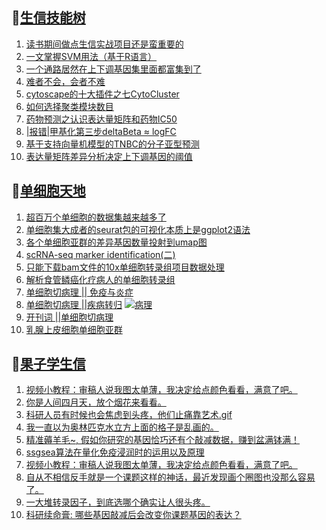 ## 📝[生信技能树](https://github.com/ixxmu/mp_duty/issues?q=label%3A%E7%94%9F%E4%BF%A1%E6%8A%80%E8%83%BD%E6%A0%91+is%3Aclosed)
<!-- 1issueTable -->

1. [读书期间做点生信实战项目还是蛮重要的](https://github.com/ixxmu/mp_duty/issues/2349) 
2. [一文掌握SVM用法（基于R语言）](https://github.com/ixxmu/mp_duty/issues/2337) 
3. [一个通路居然在上下调基因集里面都富集到了](https://github.com/ixxmu/mp_duty/issues/2330) 
4. [难者不会，会者不难](https://github.com/ixxmu/mp_duty/issues/2328) 
5. [​cytoscape的十大插件之七CytoCluster](https://github.com/ixxmu/mp_duty/issues/2320) 
6. [如何选择聚类模块数目](https://github.com/ixxmu/mp_duty/issues/2319) 
7. [药物预测之认识表达量矩阵和药物IC50](https://github.com/ixxmu/mp_duty/issues/2301) 
8. [|报错|甲基化第三步deltaBeta ≈ logFC](https://github.com/ixxmu/mp_duty/issues/2288) 
9. [基于支持向量机模型的TNBC的分子亚型预测](https://github.com/ixxmu/mp_duty/issues/2287) 
10. [表达量矩阵差异分析决定上下调基因的阈值](https://github.com/ixxmu/mp_duty/issues/2270) 
<!-- 1issueTable -->
## 📝[单细胞天地](https://github.com/ixxmu/mp_duty/issues?q=label%3A%E5%8D%95%E7%BB%86%E8%83%9E%E5%A4%A9%E5%9C%B0+is%3Aclosed)
<!-- 2issueTable -->

1. [超百万个单细胞的数据集越来越多了](https://github.com/ixxmu/mp_duty/issues/2327) 
2. [单细胞集大成者的seurat包的可视化本质上是ggplot2语法](https://github.com/ixxmu/mp_duty/issues/2311) 
3. [各个单细胞亚群的差异基因数量投射到umap图](https://github.com/ixxmu/mp_duty/issues/2308) 
4. [scRNA-seq marker identification(二)](https://github.com/ixxmu/mp_duty/issues/2303) 
5. [只能下载bam文件的10x单细胞转录组项目数据处理](https://github.com/ixxmu/mp_duty/issues/2279) 
6. [解析食管鳞癌化疗病人的单细胞转录组](https://github.com/ixxmu/mp_duty/issues/2203) 
7. [单细胞切病理 || 免疫与炎症](https://github.com/ixxmu/mp_duty/issues/2175) 
8. [单细胞切病理 ||疾病转归](https://github.com/ixxmu/mp_duty/issues/2173) [![病理](https://img.shields.io/github/labels/ixxmu/mp_duty/病理)](https://github.com/ixxmu/mp_duty/labels/病理)
9. [开刊词 ||单细胞切病理](https://github.com/ixxmu/mp_duty/issues/2156) 
10. [乳腺上皮细胞单细胞亚群](https://github.com/ixxmu/mp_duty/issues/2113) 
<!-- 2issueTable -->

## 📝[果子学生信](https://github.com/ixxmu/mp_duty/issues?q=label%3A%E6%9E%9C%E5%AD%90%E5%AD%A6%E7%94%9F%E4%BF%A1+is%3Aclosed)
<!-- 3issueTable -->

1. [视频小教程：审稿人说我图太单薄，我决定给点颜色看看，满意了吧。](https://github.com/ixxmu/mp_duty/issues/2350) 
2. [你是人间四月天，放个烟花来看看。](https://github.com/ixxmu/mp_duty/issues/2291) 
3. [科研人员有时候也会焦虑到头疼，他们止痛靠艺术.gif](https://github.com/ixxmu/mp_duty/issues/2290) 
4. [我一直以为奥林匹克水立方上面的格子是乱画的。](https://github.com/ixxmu/mp_duty/issues/2289) 
5. [精准薅羊毛~, 假如你研究的基因恰巧还有个敲减数据，赚到盆满钵满！](https://github.com/ixxmu/mp_duty/issues/2265) 
6. [ssgsea算法在量化免疫浸润时的运用以及原理](https://github.com/ixxmu/mp_duty/issues/2264) 
7. [视频小教程：审稿人说我图太单薄，我决定给点颜色看看，满意了吧。](https://github.com/ixxmu/mp_duty/issues/2249) 
8. [自从不相信反手就是一个课题这样的神话，最近发现画个圈图也没那么容易了。](https://github.com/ixxmu/mp_duty/issues/2248) 
9. [一大堆转录因子，到底选哪个确实让人很头疼。](https://github.com/ixxmu/mp_duty/issues/2228) 
10. [科研续命膏: 哪些基因敲减后会改变你课题基因的表达？](https://github.com/ixxmu/mp_duty/issues/2222) 
<!-- 3issueTable -->
